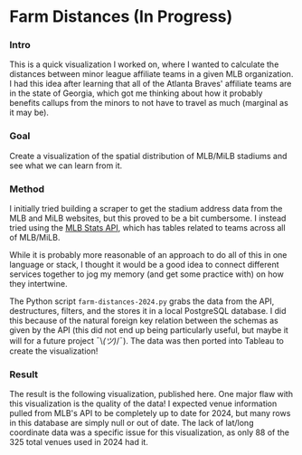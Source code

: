 # Farm Distances (In Progress)

### Intro
This is a quick visualization I worked on, where I wanted to calculate the distances between minor league affiliate teams in a given MLB organization. I had this idea after learning that all of the Atlanta Braves' affiliate teams are in the state of Georgia, which got me thinking about how it probably benefits callups from the minors to not have to travel as much (marginal as it may be).

### Goal
Create a visualization of the spatial distribution of MLB/MiLB stadiums and see what we can learn from it.

### Method
I initially tried building a scraper to get the stadium address data from the MLB and MiLB websites, but this proved to be a bit cumbersome. I instead tried using the [MLB Stats API](https://statsapi.mlb.com/api/v1/), which has tables related to teams across all of MLB/MiLB. 

While it is probably more reasonable of an approach to do all of this in one language or stack, I thought it would be a good idea to connect different services together to jog my memory (and get some practice with) on how they intertwine.

The Python script `farm-distances-2024.py` grabs the data from the API, destructures, filters, and the stores it in a local PostgreSQL database. I did this because of the natural foreign key relation between the schemas as given by the API (this did not end up being particularly useful, but maybe it will for a future project ¯\\_(ツ)_/¯). The data was then ported into Tableau to create the visualization!

### Result
The result is the following visualization, published here. One major flaw with this visualization is the quality of the data! I expected venue information pulled from MLB's API to be completely up to date for 2024, but many rows in this database are simply null or out of date. The lack of lat/long coordinate data was a specific issue for this visualization, as only 88 of the 325 total venues used in 2024 had it.  